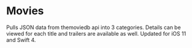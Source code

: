 # Movies
Pulls JSON data from themoviedb api into 3 categories. Details can be viewed for each title and trailers are available as well. Updated for iOS 11 and Swift 4. 
